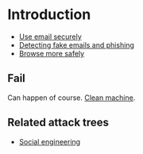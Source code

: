 # Introduction

* [Use email securely](../privacy/email-use.md)
* [Detecting fake emails and phishing](check-mail.md)
* [Browse more safely](browsing.md)

## Fail

Can happen of course. [Clean machine](../malware/README.md).

## Related attack trees

* [Social engineering](attack-trees:docs/social-engineering/README)